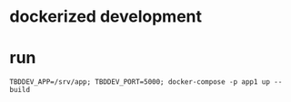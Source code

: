 # dockerized development

# run
`TBDDEV_APP=/srv/app; TBDDEV_PORT=5000; docker-compose -p app1 up --build`
